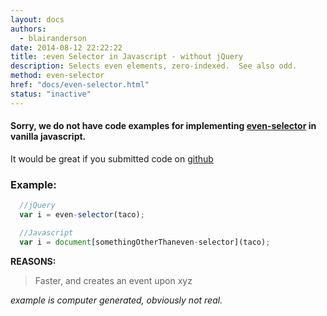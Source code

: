 ```yaml
---
layout: docs
authors:
  - blairanderson
date: 2014-08-12 22:22:22
title: :even Selector in Javascript - without jQuery
description: Selects even elements, zero-indexed.  See also odd.
method: even-selector
href: "docs/even-selector.html"
status: "inactive"
---
```


#### Sorry, we do not have code examples for implementing [even-selector](http://api.jquery.com/even-selector/) in vanilla javascript.

It would be great if you submitted code on [github](https://github.com/blairanderson/without-jquery/blob/master/docs/even-selector.md)

### Example:

```javascript
  //jQuery
  var i = even-selector(taco);

  //Javascript
  var i = document[somethingOtherThaneven-selector](taco);

```

**REASONS:**
> Faster, and creates an event upon xyz

*example is computer generated, obviously not real.*
